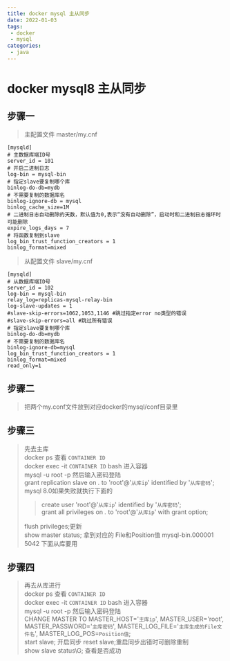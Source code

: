 ```yaml
---
title: docker mysql 主从同步
date: 2022-01-03
tags:
 - docker
 - mysql
categories: 
 - java
---
```


# docker mysql8 主从同步

## 步骤一
> 主配置文件 master/my.cnf
```
[mysqld]
# 主数据库端ID号
server_id = 101
# 开启二进制日志
log-bin = mysql-bin
# 指定slave要复制哪个库
binlog-do-db=mydb
# 不需要复制的数据库名
binlog-ignore-db = mysql
binlog_cache_size=1M
# 二进制日志自动删除的天数，默认值为0,表示“没有自动删除”，启动时和二进制日志循环时可能删除
expire_logs_days = 7
# 将函数复制到slave
log_bin_trust_function_creators = 1
binlog_format=mixed
```
> 从配置文件 slave/my.cnf
```angular2html
[mysqld]
# 从数据库端ID号
server_id = 102
log-bin = mysql-bin
relay_log=replicas-mysql-relay-bin
log-slave-updates = 1
#slave-skip-errors=1062,1053,1146 #跳过指定error no类型的错误
#slave-skip-errors=all #跳过所有错误
# 指定slave要复制哪个库
binlog-do-db=mydb
# 不需要复制的数据库名
binlog-ignore-db=mysql
log_bin_trust_function_creators = 1
binlog_format=mixed
read_only=1
```
## 步骤二 
>把两个my.conf文件放到对应docker的mysql/conf目录里
## 步骤三
> 先去主库</br>
> docker ps 查看 `CONTAINER ID`</br>
> docker exec -it `CONTAINER ID` bash 进入容器</br>
> mysql -u root -p 然后输入密码登陆</br>
> grant replication slave on *.* to 'root'@'`从库ip`' identified by '`从库密码`';</br>
> mysql 8.0如果失败就执行下面的</br>
>> create user 'root'@'`从库ip`' identified by  '`从库密码`';</br>
>> grant all privileges on *.* to 'root'@'`从库ip`' with grant option;</br>
> 
> flush privileges;更新</br>
> show master status; 拿到对应的 File和Position值 mysql-bin.000001 5042 下面从库要用
## 步骤四
> 再去从库进行</br>
> docker ps 查看 `CONTAINER ID`</br>
> docker exec -it `CONTAINER ID` bash 进入容器</br>
> mysql -u root -p 然后输入密码登陆</br>
> CHANGE MASTER TO MASTER_HOST='`主库ip`', MASTER_USER='root', MASTER_PASSWORD='`主库密码`', MASTER_LOG_FILE='`主库生成的File文件名`', MASTER_LOG_POS=`Position值`;</br>
> start slave; 开启同步  reset slave;重启同步出错时可删除重制</br>
> show slave status\G; 查看是否成功
